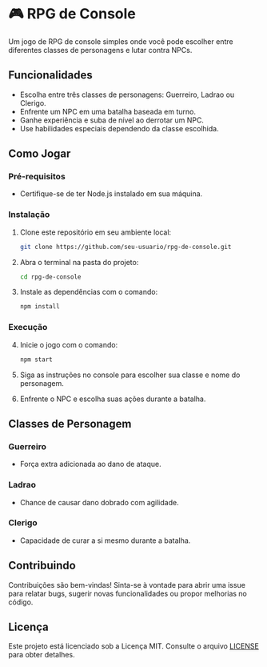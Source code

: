 # 🎮 RPG de Console

Um jogo de RPG de console simples onde você pode escolher entre diferentes classes de personagens e lutar contra NPCs.

## Funcionalidades

- Escolha entre três classes de personagens: Guerreiro, Ladrao ou Clerigo.
- Enfrente um NPC em uma batalha baseada em turno.
- Ganhe experiência e suba de nível ao derrotar um NPC.
- Use habilidades especiais dependendo da classe escolhida.

## Como Jogar

### Pré-requisitos

- Certifique-se de ter Node.js instalado em sua máquina.

### Instalação

1. Clone este repositório em seu ambiente local:
   ```sh
   git clone https://github.com/seu-usuario/rpg-de-console.git
   ```

2. Abra o terminal na pasta do projeto:
   ```sh
   cd rpg-de-console
   ```

3. Instale as dependências com o comando:
   ```sh
   npm install
   ```

### Execução

4. Inicie o jogo com o comando:
   ```sh
   npm start
   ```

5. Siga as instruções no console para escolher sua classe e nome do personagem.

6. Enfrente o NPC e escolha suas ações durante a batalha.

## Classes de Personagem

### Guerreiro

- Força extra adicionada ao dano de ataque.

### Ladrao

- Chance de causar dano dobrado com agilidade.

### Clerigo

- Capacidade de curar a si mesmo durante a batalha.

## Contribuindo

Contribuições são bem-vindas! Sinta-se à vontade para abrir uma issue para relatar bugs, sugerir novas funcionalidades ou propor melhorias no código.

## Licença

Este projeto está licenciado sob a Licença MIT. Consulte o arquivo [LICENSE](LICENSE) para obter detalhes.

